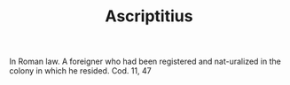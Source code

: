 ---
title: Ascriptitius
permalink: "/definitions/ascriptitius.html"
body: In Roman law. A foreigner who had been registered and nat-uralized in the colony
  in which he resided. Cod. 11, 47
published_at: '2018-07-07'
layout: post
---